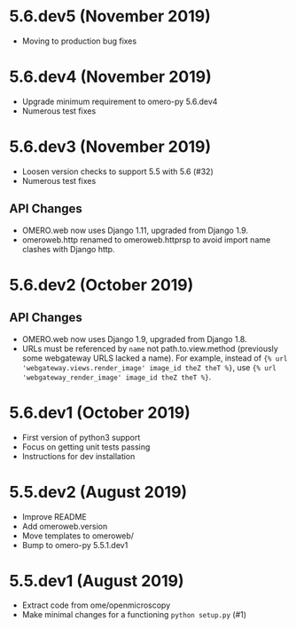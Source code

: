 # 5.6.dev5 (November 2019)

- Moving to production bug fixes

# 5.6.dev4 (November 2019)

- Upgrade minimum requirement to omero-py 5.6.dev4
- Numerous test fixes

# 5.6.dev3 (November 2019)

- Loosen version checks to support 5.5 with 5.6 (#32)
- Numerous test fixes

## API Changes

- OMERO.web now uses Django 1.11, upgraded from Django 1.9.
- omeroweb.http renamed to omeroweb.httprsp to avoid import name
  clashes with Django http.

# 5.6.dev2 (October 2019)

## API Changes

- OMERO.web now uses Django 1.9, upgraded from Django 1.8.
- URLs must be referenced by `name` not path.to.view.method (previously
  some webgateway URLS lacked a name). For example, instead of
  `{% url 'webgateway.views.render_image' image_id theZ theT %}`, use
  `{% url 'webgateway_render_image' image_id theZ theT %}`.

# 5.6.dev1 (October 2019)

- First version of python3 support
- Focus on getting unit tests passing
- Instructions for dev installation

# 5.5.dev2 (August 2019)

- Improve README
- Add omeroweb.version
- Move templates to omeroweb/
- Bump to omero-py 5.5.1.dev1

# 5.5.dev1 (August 2019)

- Extract code from ome/openmicroscopy
- Make minimal changes for a functioning `python setup.py` (#1)
